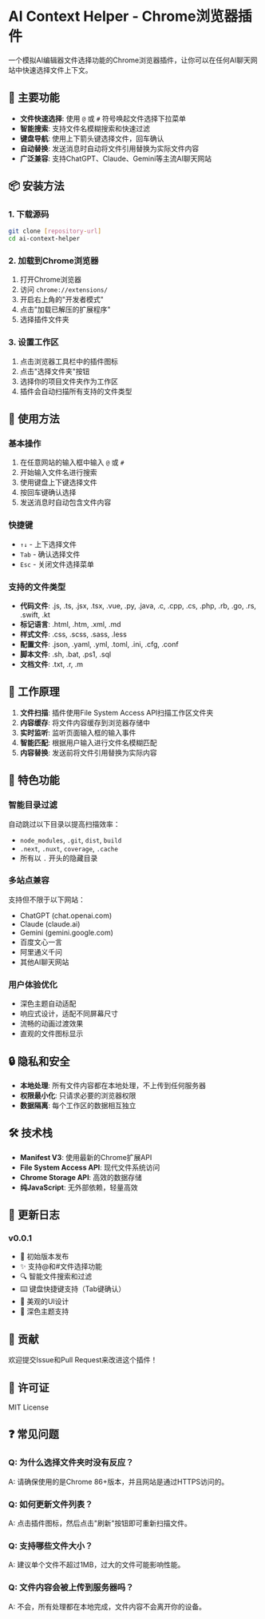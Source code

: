 # AI Context Helper - Chrome浏览器插件

一个模拟AI编辑器文件选择功能的Chrome浏览器插件，让你可以在任何AI聊天网站中快速选择文件上下文。

## 🎯 主要功能

- **文件快速选择**: 使用 `@` 或 `#` 符号唤起文件选择下拉菜单
- **智能搜索**: 支持文件名模糊搜索和快速过滤
- **键盘导航**: 使用上下箭头键选择文件，回车确认
- **自动替换**: 发送消息时自动将文件引用替换为实际文件内容
- **广泛兼容**: 支持ChatGPT、Claude、Gemini等主流AI聊天网站

## 📦 安装方法

### 1. 下载源码
```bash
git clone [repository-url]
cd ai-context-helper
```

### 2. 加载到Chrome浏览器
1. 打开Chrome浏览器
2. 访问 `chrome://extensions/`
3. 开启右上角的"开发者模式"
4. 点击"加载已解压的扩展程序"
5. 选择插件文件夹

### 3. 设置工作区
1. 点击浏览器工具栏中的插件图标
2. 点击"选择文件夹"按钮
3. 选择你的项目文件夹作为工作区
4. 插件会自动扫描所有支持的文件类型

## 🚀 使用方法

### 基本操作
1. 在任意网站的输入框中输入 `@` 或 `#`
2. 开始输入文件名进行搜索
3. 使用键盘上下键选择文件
4. 按回车键确认选择
5. 发送消息时自动包含文件内容

### 快捷键
- `↑↓` - 上下选择文件
- `Tab` - 确认选择文件
- `Esc` - 关闭文件选择菜单

### 支持的文件类型
- **代码文件**: .js, .ts, .jsx, .tsx, .vue, .py, .java, .c, .cpp, .cs, .php, .rb, .go, .rs, .swift, .kt
- **标记语言**: .html, .htm, .xml, .md
- **样式文件**: .css, .scss, .sass, .less
- **配置文件**: .json, .yaml, .yml, .toml, .ini, .cfg, .conf
- **脚本文件**: .sh, .bat, .ps1, .sql
- **文档文件**: .txt, .r, .m

## 🔧 工作原理

1. **文件扫描**: 插件使用File System Access API扫描工作区文件夹
2. **内容缓存**: 将文件内容缓存到浏览器存储中
3. **实时监听**: 监听页面输入框的输入事件
4. **智能匹配**: 根据用户输入进行文件名模糊匹配
5. **内容替换**: 发送前将文件引用替换为实际内容

## 🌟 特色功能

### 智能目录过滤
自动跳过以下目录以提高扫描效率：
- `node_modules`, `.git`, `dist`, `build`
- `.next`, `.nuxt`, `coverage`, `.cache`
- 所有以 `.` 开头的隐藏目录

### 多站点兼容
支持但不限于以下网站：
- ChatGPT (chat.openai.com)
- Claude (claude.ai)
- Gemini (gemini.google.com)
- 百度文心一言
- 阿里通义千问
- 其他AI聊天网站

### 用户体验优化
- 深色主题自动适配
- 响应式设计，适配不同屏幕尺寸
- 流畅的动画过渡效果
- 直观的文件图标显示

## 🔒 隐私和安全

- **本地处理**: 所有文件内容都在本地处理，不上传到任何服务器
- **权限最小化**: 只请求必要的浏览器权限
- **数据隔离**: 每个工作区的数据相互独立

## 🛠️ 技术栈

- **Manifest V3**: 使用最新的Chrome扩展API
- **File System Access API**: 现代文件系统访问
- **Chrome Storage API**: 高效的数据存储
- **纯JavaScript**: 无外部依赖，轻量高效

## 📝 更新日志

### v0.0.1
- 🎉 初始版本发布
- ✨ 支持@和#文件选择功能
- 🔍 智能文件搜索和过滤
- ⌨️ 键盘快捷键支持（Tab键确认）
- 🎨 美观的UI设计
- 🌙 深色主题支持

## 🤝 贡献

欢迎提交Issue和Pull Request来改进这个插件！

## 📄 许可证

MIT License

## ❓ 常见问题

### Q: 为什么选择文件夹时没有反应？
A: 请确保使用的是Chrome 86+版本，并且网站是通过HTTPS访问的。

### Q: 如何更新文件列表？
A: 点击插件图标，然后点击"刷新"按钮即可重新扫描文件。

### Q: 支持哪些文件大小？
A: 建议单个文件不超过1MB，过大的文件可能影响性能。

### Q: 文件内容会被上传到服务器吗？
A: 不会，所有处理都在本地完成，文件内容不会离开你的设备。
